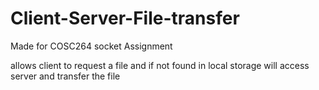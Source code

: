 # Client-Server-File-transfer

Made for COSC264 socket Assignment

allows client to request a file and if not found in local storage will access server and transfer the file
